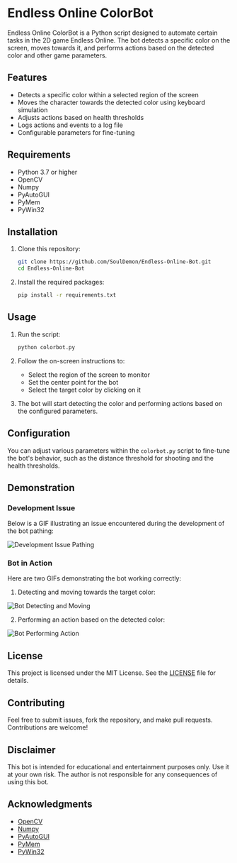 # Endless Online ColorBot

Endless Online ColorBot is a Python script designed to automate certain tasks in the 2D game Endless Online. The bot detects a specific color on the screen, moves towards it, and performs actions based on the detected color and other game parameters.

## Features

- Detects a specific color within a selected region of the screen
- Moves the character towards the detected color using keyboard simulation
- Adjusts actions based on health thresholds
- Logs actions and events to a log file
- Configurable parameters for fine-tuning

## Requirements

- Python 3.7 or higher
- OpenCV
- Numpy
- PyAutoGUI
- PyMem
- PyWin32

## Installation

1. Clone this repository:
    ```sh
    git clone https://github.com/SoulDemon/Endless-Online-Bot.git
    cd Endless-Online-Bot
    ```

2. Install the required packages:
    ```sh
    pip install -r requirements.txt
    ```

## Usage

1. Run the script:
    ```sh
    python colorbot.py
    ```

2. Follow the on-screen instructions to:
    - Select the region of the screen to monitor
    - Set the center point for the bot
    - Select the target color by clicking on it

3. The bot will start detecting the color and performing actions based on the configured parameters.

## Configuration

You can adjust various parameters within the `colorbot.py` script to fine-tune the bot's behavior, such as the distance threshold for shooting and the health thresholds.

## Demonstration

### Development Issue

Below is a GIF illustrating an issue encountered during the development of the bot pathing:

![Development Issue Pathing](https://github.com/SoulDemon/Endless-Online-Bot/blob/main/Broke.gif?raw=true)

### Bot in Action

Here are two GIFs demonstrating the bot working correctly:

1. Detecting and moving towards the target color:

![Bot Detecting and Moving](https://github.com/SoulDemon/Endless-Online-Bot/blob/main/Fixed.gif?raw=true)

2. Performing an action based on the detected color:

![Bot Performing Action](https://github.com/SoulDemon/Endless-Online-Bot/blob/main/Showing.gif?raw=true)

## License

This project is licensed under the MIT License. See the [LICENSE](LICENSE) file for details.

## Contributing

Feel free to submit issues, fork the repository, and make pull requests. Contributions are welcome!

## Disclaimer

This bot is intended for educational and entertainment purposes only. Use it at your own risk. The author is not responsible for any consequences of using this bot.

## Acknowledgments

- [OpenCV](https://opencv.org/)
- [Numpy](https://numpy.org/)
- [PyAutoGUI](https://pyautogui.readthedocs.io/)
- [PyMem](https://github.com/srounet/Pymem)
- [PyWin32](https://github.com/mhammond/pywin32)
